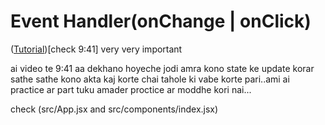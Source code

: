#  Event Handler(onChange | onClick)

([Tutorial](https://www.youtube.com/watch?v=Tz9BTO7bsbc&list=PLgH5QX0i9K3rGtitufynBKMy5gAFpa1y8&index=25))[check 9:41] very very important

ai video te 9:41 aa dekhano hoyeche jodi amra kono state ke update korar sathe sathe kono akta kaj korte chai tahole ki vabe korte pari..ami ai practice ar part tuku amader proctice ar moddhe kori nai...


check (src/App.jsx and src/components/index.jsx)



